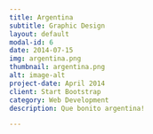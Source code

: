 ```yaml
---
title: Argentina
subtitle: Graphic Design
layout: default
modal-id: 6
date: 2014-07-15
img: argentina.png
thumbnail: argentina.png
alt: image-alt
project-date: April 2014
client: Start Bootstrap
category: Web Development
description: Que bonito argentina!

---
```

